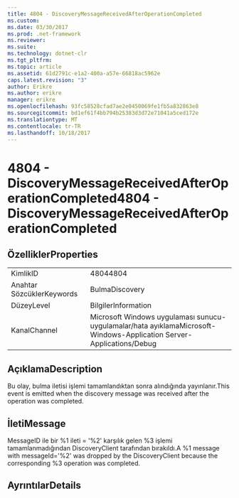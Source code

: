 ```yaml
---
title: 4804 - DiscoveryMessageReceivedAfterOperationCompleted
ms.custom: 
ms.date: 03/30/2017
ms.prod: .net-framework
ms.reviewer: 
ms.suite: 
ms.technology: dotnet-clr
ms.tgt_pltfrm: 
ms.topic: article
ms.assetid: 61d2791c-e1a2-400a-a57e-66818ac5962e
caps.latest.revision: "3"
author: Erikre
ms.author: erikre
manager: erikre
ms.openlocfilehash: 93fc58528cfad7ae2e0450069fe1fb5a832863e8
ms.sourcegitcommit: bd1ef61f4bb794b25383d3d72e71041a5ced172e
ms.translationtype: MT
ms.contentlocale: tr-TR
ms.lasthandoff: 10/18/2017
---
```

# <a name="4804---discoverymessagereceivedafteroperationcompleted"></a><span data-ttu-id="1f047-102">4804 - DiscoveryMessageReceivedAfterOperationCompleted</span><span class="sxs-lookup"><span data-stu-id="1f047-102">4804 - DiscoveryMessageReceivedAfterOperationCompleted</span></span>
## <a name="properties"></a><span data-ttu-id="1f047-103">Özellikler</span><span class="sxs-lookup"><span data-stu-id="1f047-103">Properties</span></span>  
  
|||  
|-|-|  
|<span data-ttu-id="1f047-104">Kimlik</span><span class="sxs-lookup"><span data-stu-id="1f047-104">ID</span></span>|<span data-ttu-id="1f047-105">4804</span><span class="sxs-lookup"><span data-stu-id="1f047-105">4804</span></span>|  
|<span data-ttu-id="1f047-106">Anahtar Sözcükler</span><span class="sxs-lookup"><span data-stu-id="1f047-106">Keywords</span></span>|<span data-ttu-id="1f047-107">Bulma</span><span class="sxs-lookup"><span data-stu-id="1f047-107">Discovery</span></span>|  
|<span data-ttu-id="1f047-108">Düzey</span><span class="sxs-lookup"><span data-stu-id="1f047-108">Level</span></span>|<span data-ttu-id="1f047-109">Bilgiler</span><span class="sxs-lookup"><span data-stu-id="1f047-109">Information</span></span>|  
|<span data-ttu-id="1f047-110">Kanal</span><span class="sxs-lookup"><span data-stu-id="1f047-110">Channel</span></span>|<span data-ttu-id="1f047-111">Microsoft Windows uygulaması sunucu-uygulamalar/hata ayıklama</span><span class="sxs-lookup"><span data-stu-id="1f047-111">Microsoft-Windows-Application Server-Applications/Debug</span></span>|  
  
## <a name="description"></a><span data-ttu-id="1f047-112">Açıklama</span><span class="sxs-lookup"><span data-stu-id="1f047-112">Description</span></span>  
 <span data-ttu-id="1f047-113">Bu olay, bulma iletisi işlemi tamamlandıktan sonra alındığında yayınlanır.</span><span class="sxs-lookup"><span data-stu-id="1f047-113">This event is emitted when the discovery message was received after the operation was completed.</span></span>  
  
## <a name="message"></a><span data-ttu-id="1f047-114">İleti</span><span class="sxs-lookup"><span data-stu-id="1f047-114">Message</span></span>  
 <span data-ttu-id="1f047-115">MessageID ile bir %1 ileti = '%2' karşılık gelen %3 işlemi tamamlanmadığından DiscoveryClient tarafından bırakıldı.</span><span class="sxs-lookup"><span data-stu-id="1f047-115">A %1 message with messageId='%2' was dropped by the DiscoveryClient because the corresponding %3 operation was completed.</span></span>  
  
## <a name="details"></a><span data-ttu-id="1f047-116">Ayrıntılar</span><span class="sxs-lookup"><span data-stu-id="1f047-116">Details</span></span>
